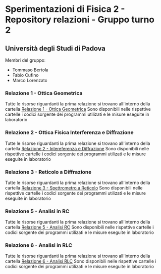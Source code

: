 # Sperimentazioni di Fisica 2 - Repository relazioni - Gruppo turno 2
## Università degli Studi di Padova

Membri del gruppo:
* Tommaso Bertola
* Fabio Cufino
* Marco Lorenzato

### Relazione 1 - Ottica Geometrica

Tutte le risorse riguardanti la prima relazione si trovano all'interno della cartella [Relazione 1 - Ottica Geometrica](https://github.com/Fabiocufino/Sperimentazioni_Fisica_2_public/tree/main/Relazione%201%20-%20Ottica%20Geometrica)
Sono disponibili nelle rispettive cartelle i codici sorgente dei programmi utilizati e le misure eseguite in laboratorio


### Relazione 2 - Ottica Fisica Interferenza e Diffrazione

Tutte le risorse riguardanti la prima relazione si trovano all'interno della cartella [Relazione 2 - Intereferenza e Diffrazione](https://github.com/Fabiocufino/Sperimentazioni_Fisica_2_public/tree/main/Relazione%202-Interferenza%20e%20Diffrazione)
Sono disponibili nelle rispettive cartelle i codici sorgente dei programmi utilizati e le misure eseguite in laboratorio


### Relazione 3 - Reticolo a Diffrazione

Tutte le risorse riguardanti la prima relazione si trovano all'interno della cartella [Relazione 3 - Spettrometro a Reticolo](https://github.com/Fabiocufino/Sperimentazioni_Fisica_2_public/tree/main/Relazione%203-%20Spettrometro%20a%20Reticolo)
Sono disponibili nelle rispettive cartelle i codici sorgente dei programmi utilizati e le misure eseguite in laboratorio


### Relazione 5 - Analisi in RC

Tutte le risorse riguardanti la prima relazione si trovano all'interno della cartella [Relazione 5 - Analisi RC](https://github.com/Fabiocufino/Sperimentazioni_Fisica_2_public/tree/main/Relazione%205-RC)
Sono disponibili nelle rispettive cartelle i codici sorgente dei programmi utilizati e le misure eseguite in laboratorio

### Relazione 6 - Analisi in RLC

Tutte le risorse riguardanti la prima relazione si trovano all'interno della cartella [Relazione 6 - Analisi RLC](https://github.com/Fabiocufino/Sperimentazioni_Fisica_2_public/tree/main/Relazione%206%20-%20RLC)
Sono disponibili nelle rispettive cartelle i codici sorgente dei programmi utilizati e le misure eseguite in laboratorio
